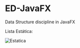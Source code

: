# ED-JavaFX
Data Structure discipline in JavaFX

Lista Estática:

![Estatica](https://imgur.com/4BbWojq.jpg)

